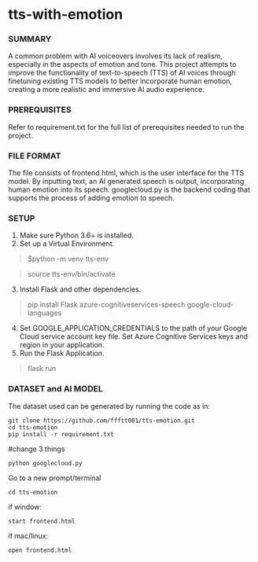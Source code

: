 # tts-with-emotion

### SUMMARY

A common problem with AI voiceovers involves its lack of realism, especially in the aspects of emotion and tone. This project attempts to improve the functionality of text-to-speech (TTS) of AI voices through finetuning existing TTS models to better incorporate human emotion, creating a more realistic and immersive AI audio experience. 


### PREREQUISITES

Refer to requirement.txt for the full list of prerequisites needed to run the project.


### FILE FORMAT

The file consists of frontend.html, which is the user interface for the TTS model. By inputting text, an AI generated speech is output, incorporating human emotion into its speech. googlecloud.py is the backend coding that supports the process of adding emotion to speech.


### SETUP

1. Make sure Python 3.6+ is installed.
2. Set up a Virtual Environment.
  >$python -m venv tts-env

  >source tts-env/bin/activate
3. Install Flask and other dependencies.
  >pip install Flask azure-cognitiveservices-speech google-cloud-languages
4. Set GOOGLE_APPLICATION_CREDENTIALS to the path of your Google Cloud service account key file.
Set Azure Cognitive Services keys and region in your application.
5. Run the Flask Application.
  >flask run


### DATASET and AI MODEL

The dataset used can be generated by running the code as in:


```
git clone https://github.com/ffftt001/tts-emotion.git
cd tts-emotion
pip install -r requirement.txt
```

#change 3 things

```
python googlecloud.py
```

Go to a new prompt/terminal
```
cd tts-emotion
```

if window:
```
start frontend.html
```

if mac/linux:
```
open frontend.html
```






